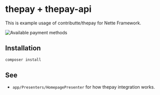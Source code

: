 # thepay + thepay-api

This is example usage of contributte/thepay for Nette Framework.

![](available-payment-methods.png "Available payment methods")

## Installation

```bash
composer install
```

## See

- `app/Presenters/HomepagePresenter` for how thepay integration works.
